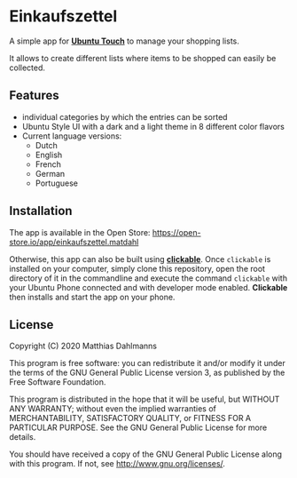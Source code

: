 # Einkaufszettel

A simple app for [**Ubuntu Touch**](https://ubuntu-touch.io) to manage your shopping lists.

It allows to create different lists where items to be shopped can easily be collected.

## Features

* individual categories by which the entries can be sorted
* Ubuntu Style UI with a dark and a light theme in 8 different color flavors
* Current language versions:
  * Dutch
  * English
  * French
  * German
  * Portuguese

## Installation

The app is available in the Open Store: https://open-store.io/app/einkaufszettel.matdahl

Otherwise, this app can also be built using [**clickable**](https://gitlab.com/clickable/clickable).
Once `clickable` is installed on your computer, simply clone this repository, open the root directory of it in the commandline and execute the command `clickable` with your Ubuntu Phone connected and with developer mode enabled. **Clickable** then installs and start the app on your phone.

## License

Copyright (C) 2020  Matthias Dahlmanns

This program is free software: you can redistribute it and/or modify it under the terms of the GNU General Public License version 3, as published
by the Free Software Foundation.

This program is distributed in the hope that it will be useful, but WITHOUT ANY WARRANTY; without even the implied warranties of MERCHANTABILITY, SATISFACTORY QUALITY, or FITNESS FOR A PARTICULAR PURPOSE.  See the GNU General Public License for more details.

You should have received a copy of the GNU General Public License along with this program.  If not, see <http://www.gnu.org/licenses/>.
